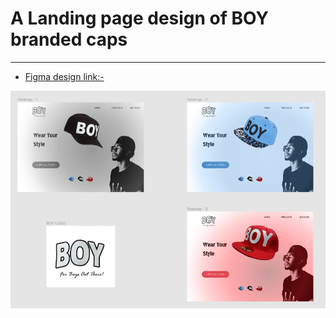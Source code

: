 # A Landing page design of BOY branded caps

---

* [Figma design link:- ](https://www.figma.com/file/1czA7E8F0XEx4XMAXEF3mX/Landing-Page-BOY-CAP?node-id=0%3A1)

![Boy_cap_design](./images/Boy_cap_design.png)